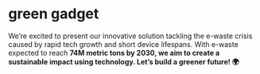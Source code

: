 # green gadget
We’re excited to present our innovative solution tackling the e-waste crisis caused by rapid tech growth and short device lifespans. With e-waste expected to reach <strong> 74M metric tons <strong/> by 2030, we aim to create a sustainable impact using technology. Let’s build a greener future! 🌍
